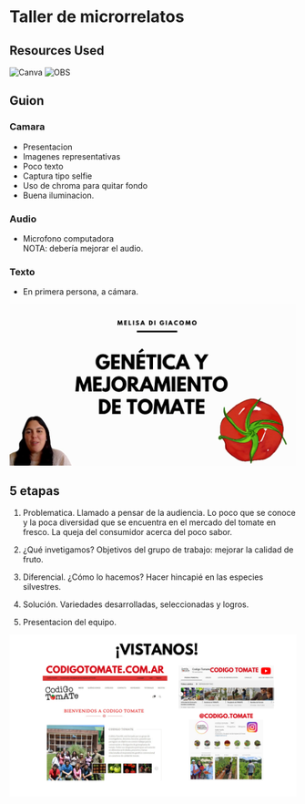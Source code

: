 # Taller de microrrelatos

## Resources Used
![Canva](https://img.shields.io/badge/-Canva-00bec6?logo=Canva&logoColor=white&style=flat)
![OBS](https://img.shields.io/badge/-obs-3f4f75?logo=obs&logoColor=white&style=flat) 


## Guion

### Camara  
- Presentacion
- Imagenes representativas 
- Poco texto 
- Captura tipo selfie
- Uso de chroma para quitar fondo
- Buena iluminacion.

### Audio
- Microfono computadora  
NOTA: debería mejorar el audio.


### Texto
- En primera persona, a cámara.

![mejoramiento](./images/mejoramiento.png)

## 5 etapas  

1) Problematica. Llamado a pensar de la audiencia. Lo poco que se conoce y la poca diversidad que se encuentra en el mercado del tomate en fresco. La queja del consumidor acerca del poco sabor.

2) ¿Qué invetigamos? Objetivos del grupo de trabajo: mejorar la calidad de fruto.

3) Diferencial. ¿Cómo lo hacemos? Hacer hincapié en las especies silvestres.

4) Solución. Variedades desarrolladas, seleccionadas y logros.

5) Presentacion del equipo.


![contacto](./images/contacto.png)

